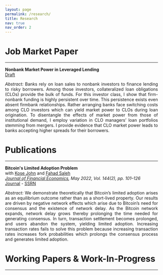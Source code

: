 ```yaml
---
layout: page
permalink: /research/
title: Research
nav: true
nav_order: 2
---
```


# Job Market Paper
---

<b>Nonbank Market Power in Leveraged Lending</b><br>
<a href='/assets/pdf/JMP_Hinzen_NonbankMarketPower.pdf'><u>Draft</u></a>

<p align="justify"><em>Abstract:</em> Banks rely on loan sales to nonbank investors to finance lending to risky borrowers. Among those investors, collateralized loan obligations (CLOs) provide the bulk of funds. For this investor class, I show that firm-nonbank funding is highly persistent over time. This persistence exists even absent firmbank relationships. Rather arranging banks face switching costs among CLO investors which can yield market power to CLOs during loan origination. To disentangle the effects of market power from those of institutional demand, I employ variation in CLO managers’ loan portfolios stemming from mergers. I provide evidence that CLO market power leads to banks accepting higher spreads for their borrowers.</p>


# Publications
---

<b>Bitcoin's Limited Adoption Problem</b><br>
with <a href='https://pages.stern.nyu.edu/~kjohn/'>Kose John</a> and <a href='https://www.fahadsaleh.com/'>Fahad Saleh</a><br>
<em><u>Journal of Financial Economics</u>, May 2022, Vol. 144(2), pp. 101–126</em><br>
<a href='https://www.sciencedirect.com/science/article/abs/pii/S0304405X22000198'><u>Journal</u></a> - <a href='https://papers.ssrn.com/sol3/papers.cfm?abstract_id=3334262'><u>SSRN</u></a>

<p align="justify"><em>Abstract:</em> We demonstrate theoretically that Bitcoin’s limited adoption arises as an equilibrium outcome rather than as a short-lived property. Our results are driven by negative network effects which arise due to Bitcoin’s need for consensus and the existence of network delay. As the Bitcoin network expands, network delay grows thereby prolonging the time needed for generating consensus. In turn, transaction settlement becomes prolonged, and users abandon the system, yielding limited adoption. Increasing transaction rates fails to solve this problem because increasing transaction rates increases fork probabilities which prolongs the consensus process and generates limited adoption.</p>


# Working Papers & Work-In-Progress
---